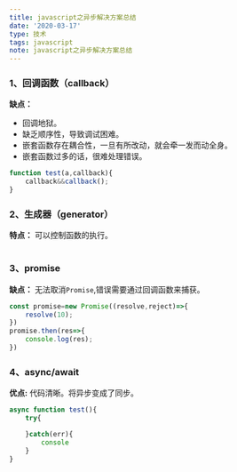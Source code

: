 ```yaml
---
title: javascript之异步解决方案总结
date: '2020-03-17'
type: 技术
tags: javascript
note: javascript之异步解决方案总结
---
```


### 1、回调函数（callback）

**缺点：** 
+ 回调地狱。
+ 缺乏顺序性，导致调试困难。
+ 嵌套函数存在耦合性，一旦有所改动，就会牵一发而动全身。
+ 嵌套函数过多的话，很难处理错误。

```js
function test(a,callback){
    callback&&callback();
}
```
### 2、生成器（generator）
**特点：** 可以控制函数的执行。
```js
```
### 3、promise
**缺点：** 无法取消`Promise`,错误需要通过回调函数来捕获。
```js
const promise=new Promise((resolve,reject)=>{
    resolve(10);
})
promise.then(res=>{
    console.log(res);
})
```
### 4、async/await

**优点:** 代码清晰。将异步变成了同步。
```js
async function test(){
    try{

    }catch(err){
        console
    }
}
```

